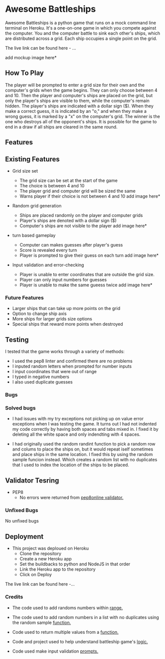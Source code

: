 # Awesome Battleships
Awesome Battleships is a python game that runs on a mock command line terminal on Heroku. It's a one-on-one game in which you compete against the computer.
You and the computer battle to sink each other's ships, which are distributed across a grid.
Each ship occupies a single point on the grid.

The live link can be found here - ...

add mockup image here*

## How To Play
The player will be prompted to enter a grid size for their own and the computer's grids when the game begins. They can only choose between 4 and 10. Then the player and computer's ships are placed on the grid, but only the player's ships are visible to them, while the computer's remain hidden. The player's ships are indicated with a dollar sign ($).
When they make a correct guess, it is indicated by an "o," and when they make a wrong guess, it is marked by a "x" on the computer's grid. The winner is the one who destroys all of the opponent's ships. It is possible for the game to end in a draw if all ships are cleared in the same round.

## Features

## Existing Features
- Grid size set
  - The grid size can be set at the start of the game
  - The choice is between 4 and 10
  - The player grid and computer grid will be sized the same
  - Warns player if their choice is not between 4 and 10
add image here*

- Random grid generation
  - Ships are placed randomly on the player and computer grids
  - Player's ships are denoted with a dollar sign ($)
  - Computer's ships are not visible to the player
add image here*

- turn based gameplay
  - Computer can makes guesses after player's guess
  - Score is revealed every turn
  - Player is prompted to give their guess on each turn
add image here*

- Input validation and error-checking
  - Player is unable to enter coordinates that are outside the grid size. 
  - Player can only input numbers for guesses
  - Player is unable to make the same gueess twice
add image here*

### Future Features
- Larger ships that can take up more points on the grid
- Option to change ship axis
- More ships for larger grids size options
- Special ships that reward more points when destroyed

## Testing
I tested that the game works through a variety of methods:
- I used the pep8 linter and confirmed there are no problems
- I inputed random letters when prompted for number inputs
- I input coordinates that were out of range
- I typed in negative numbers
- I also used duplicate guesses

### Bugs

### Solved bugs
- I had issues with my try exceptions not picking up on value error exceptions when I was testing the game. It turns out I had not indented my code correctly by having both spaces and tabs mixed in. I fixed it by deleting all the white space and only indendting with 4 spaces.

- I had originally used the random randint function to pick a random row and colums to place the ships on, but it would repeat iself sometimes and place ships in the same location. I fixed this by using the random sample funcion instead. Which creates a random list with no duplicates that I used to index the location of the ships to be placed.

## Validator Tesring
- PEP8
  - No errors were returned from [pep8online validator.](pep8online.com)

### Unfixed Bugs
No unfixed bugs

## Deployment
- This project was deploued on Heroku
  - Clone the repository
  - Create a new Heroku app
  - Set the buildbacks to python and NodeJS in that order
  - Link the Heroku app to the repository
  - Click on Deploy

The live link can be found here -...

### Credits
- The code used to add randoms numbers within [range.](https://www.programiz.com/python-programming/examples/random-number)

- The code used to add random numbers in a list with no duplicates using the random sample [function.](https://stackoverflow.com/questions/9755538/how-do-i-create-a-list-of-random-numbers-without-duplicates)

- Code used to return multiple values from a [function.](https://stackoverflow.com/questions/354883/best-way-to-return-multiple-values-from-a-function)

- Code and project used to help understand battleship game's [logic.](https://www.codecademy.com/courses/learn-python/lessons/battleship/exercises/welcome-to-battleship)

- Code used make input validation [prompts.](https://stackoverflow.com/questions/41832613/python-input-validation-how-to-limit-user-input-to-a-specific-range-of-integers)




